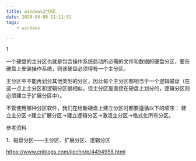```yaml
---
title: windows之分区
date: 2020-04-08 11:11:51
tags:
	- windows

---
```


1

一个硬盘的主分区也就是包含操作系统启动所必需的文件和数据的硬盘分区，要在硬盘上安装操作系统，则该硬盘必须得有一个主分区。

主分区中不能再划分其他类型的分区，因此每个主分区都相当于一个逻辑磁盘（在这一点上主分区和逻辑分区很相似，但主分区是直接在硬盘上划分的，逻辑分区则必须建立于扩展分区中）。

不管使用哪种分区软件，我们在给新硬盘上建立分区时都要遵循以下的顺序：
建立主分区→建立扩展分区→建立逻辑分区→激活主分区→格式化所有分区。



参考资料

1、磁盘分区——主分区、扩展分区、逻辑分区

https://www.cnblogs.com/jiechn/p/4494958.html